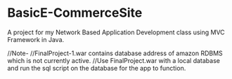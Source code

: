 # BasicE-CommerceSite
A project for my Network Based Application Development class using MVC Framework in Java.

//Note-
//FinalProject-1.war contains database address of amazon RDBMS which is not currently active.
//Use FinalProject.war with a local database and run the sql script on the database for the app to function.

